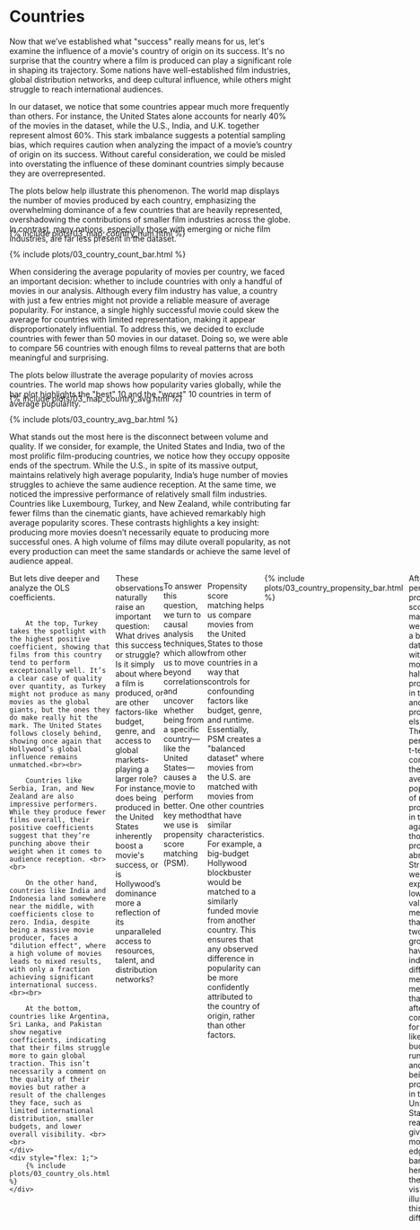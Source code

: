 # Countries

Now that we’ve established what "success" really means for us, let's examine the influence of a movie's country of origin on its success. It's no surprise that the country where a film is produced can play a significant role in shaping its trajectory. Some nations have well-established film industries, global distribution networks, and deep cultural influence, while others might struggle to reach international audiences.

In our dataset, we notice that some countries appear much more frequently than others. For instance, the United States alone accounts for nearly 40% of the movies in the dataset, while the U.S., India, and U.K. together represent almost 60%. This stark imbalance suggests a potential sampling bias, which requires caution when analyzing the impact of a movie’s country of origin on its success. Without careful consideration, we could be misled into overstating the influence of these dominant countries simply because they are overrepresented.

The plots below help illustrate this phenomenon. The world map displays the number of movies produced by each country, emphasizing the overwhelming dominance of a few countries that are heavily represented, overshadowing the contributions of smaller film industries across the globe. In contrast, many nations, especially those with emerging or niche film industries, are far less present in the dataset.

<div style="margin-top: -40px;">
    {% include plots/03_map_country_num.html %}
</div>

<div style="margin-top: 20px;">
    {% include plots/03_country_count_bar.html %}
</div>

When considering the average popularity of movies per country, we faced an important decision: whether to include countries with only a handful of movies in our analysis. Although every film industry has value, a country with just a few entries might not provide a reliable measure of average popularity. For instance, a single highly successful movie could skew the average for countries with limited representation, making it appear disproportionately influential. To address this, we decided to exclude countries with fewer than 50 movies in our dataset. Doing so, we were able to compare 56 countries with enough films to reveal patterns that are both meaningful and surprising.

The plots below illustrate the average popularity of movies across countries. The world map shows how popularity varies globally, while the bar plot highlights the "best" 10 and the "worst" 10 countries in term of average pupularity.

<div style="margin-top: -40px;">
    {% include plots/03_map_country_avg.html %}
</div>

<div style="margin-top: 20px;">
    {% include plots/03_country_avg_bar.html %}
</div>

What stands out the most here is the disconnect between volume and quality. If we consider, for example, the United States and India, two of the most prolific film-producing countries, we notice how they occupy opposite ends of the spectrum. While the U.S., in spite of its massive output, maintains relatively high average popularity, India’s huge number of movies struggles to achieve the same audience reception. At the same time, we noticed the impressive performance of relatively small film industries. Countries like Luxembourg, Turkey, and New Zealand, while contributing far fewer films than the cinematic giants, have achieved remarkably high average popularity scores. These contrasts highlights a key insight: producing more movies doesn’t necessarily equate to producing more successful ones. A high volume of films may dilute overall popularity, as not every production can meet the same standards or achieve the same level of audience appeal.

<div style="display: flex; align-items: flex-start">
    <div style="flex: 1; margin-right: 10px;">
        But lets dive deeper and analyze the OLS coefficients. <br><br>
		
		At the top, Turkey takes the spotlight with the highest positive coefficient, showing that films from this country tend to perform exceptionally well. It’s a clear case of quality over quantity, as Turkey might not produce as many movies as the global giants, but the ones they do make really hit the mark. The United States follows closely behind, showing once again that Hollywood’s global influence remains unmatched.<br><br>

		Countries like Serbia, Iran, and New Zealand are also impressive performers. While they produce fewer films overall, their positive coefficients suggest that they’re punching above their weight when it comes to audience reception. <br><br>
		
		On the other hand, countries like India and Indonesia land somewhere near the middle, with coefficients close to zero. India, despite being a massive movie producer, faces a "dilution effect", where a high volume of movies leads to mixed results, with only a fraction achieving significant international success. <br><br>

		At the bottom, countries like Argentina, Sri Lanka, and Pakistan show negative coefficients, indicating that their films struggle more to gain global traction. This isn’t necessarily a comment on the quality of their movies but rather a result of the challenges they face, such as limited international distribution, smaller budgets, and lower overall visibility. <br><br>
    </div>
    <div style="flex: 1;">
        {% include plots/03_country_ols.html %}
    </div>
</div>
These observations naturally raise an important question: What drives this success or struggle? Is it simply about where a film is produced, or are other factors-like budget, genre, and access to global markets-playing a larger role? For instance, does being produced in the United States inherently boost a movie's success, or is Hollywood’s dominance more a reflection of its unparalleled access to resources, talent, and distribution networks?

To answer this question, we turn to causal analysis techniques, which allow us to move beyond correlations and uncover whether being from a specific country—like the United States—causes a movie to perform better. One key method we use is propensity score matching (PSM).

Propensity score matching helps us compare movies from the United States to those from other countries in a way that controls for confounding factors like budget, genre, and runtime. Essentially, PSM creates a "balanced dataset" where movies from the U.S. are matched with movies from other countries that have similar characteristics. For example, a big-budget Hollywood blockbuster would be matched to a similarly funded movie from another country. This ensures that any observed difference in popularity can be more confidently attributed to the country of origin, rather than other factors.

<div style="display: flex; align-items: flex-start">
    <div style="flex: 1; margin-right: 10px;">
		{% include plots/03_country_propensity_bar.html %}
	</div>
    <div style="flex: 1;">
        After performing propensity score matching, we obtain a balanced dataset with 6504 movies, half produced in the USA and half produced elsewhere. Then, we perform a t-test comparing the average popularity of movies produced in the U.S. against those produced abroad. Strikingly, we find an exptremely low p-value, meaning that the two groups have indeed different mean. This means that, even after controlling for factors like budget, runtime, and genre, being produced in the United States really does give movies an edge. The bar plot here on the side visually illustrates this difference.
    </div>
</div>

This finding suggests that Hollywood’s dominance isn’t just about having larger budgets or producing more movies. There is a real and measurable advantage for a movie in being produced in the United States of America.

# Genres

<div style="margin-top: -40px;">
    {% include plots/03_genre_count_bar.html %}
</div>

<div style="margin-top: 20px;">
    {% include plots/03_genre_avg.html %}
</div>

